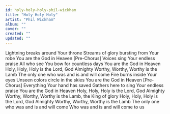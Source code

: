 ```yaml
---
id: holy-holy-holy-phil-wickham
title: "Holy Holy Holy"
artist: "Phil Wickham"
album: ""
cover: ""
created: ""
updated: ""
---
```


Lightning breaks around Your throne
Streams of glory bursting from Your robe
You are the God in Heaven
[Pre-Chorus]
Voices sing Your endless praise
All who see You bow for countless days
You are the God in Heaven
Holy, Holy, Holy is the Lord, God Almighty
Worthy, Worthy, Worthy is the Lamb
The only one who was and is and will come
Fire burns inside Your eyes
Unseen colors circle in the skies
You are the God in Heaven
[Pre-Chorus]
Everything Your hand has saved
Gathers here to sing Your endless praise
You are the God in Heaven
Holy, Holy, Holy is the Lord, God Almighty
Worthy, Worthy, Worthy is the Lamb, the King of glory
Holy, Holy, Holy is the Lord, God Almighty
Worthy, Worthy, Worthy is the Lamb
The only one who was and is and will come
Who was and is and will come to us